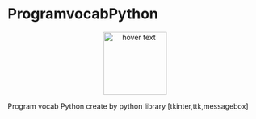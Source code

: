 # ProgramvocabPython
<p align="center">
  <img sec="python.png" width="125" title="hover text">
</p>

Program vocab Python create by python library [tkinter,ttk,messagebox]
